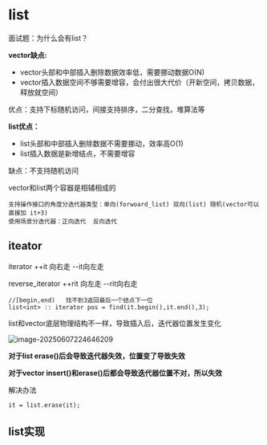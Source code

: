 # list

面试题：为什么会有list？

**vector缺点:**

- vector头部和中部插入删除数据效率低，需要挪动数据O(N)
- vector插入数据空间不够需要增容，会付出很大代价（开新空间，拷贝数据，释放就空间）

优点：支持下标随机访问，间接支持排序，二分查找，堆算法等

**list优点：**

- list头部和中部插入删除数据不需要挪动，效率高O(1)
- list插入数据是新增结点，不需要增容

缺点：不支持随机访问

vector和list两个容器是相辅相成的



```
支持操作接口的角度分迭代器类型：单向(forwoard_list) 双向(list) 随机(vector可以直接加 it+3)
使用场景分迭代器：正向迭代  反向迭代
```

## iteator



iterator    ++it  向右走   --it向左走

reverse_iterator    ++rit 向左走   --rit向右走



```
//[begin,end)   找不到3返回最后一个结点下一位
list<int> :: iterator pos = find(it.begin(),it.end(),3);

```

list和vector底层物理结构不一样，导致插入后，迭代器位置发生变化

![image-20250607224646209](C:\Users\LIYUFENG\AppData\Roaming\Typora\typora-user-images\image-20250607224646209.png)

**对于list  erase()后会导致迭代器失效，位置变了导致失效**

**对于vector  insert()和erase()后都会导致迭代器位置不对，所以失效**

解决办法

```
it = list.erase(it);

```



## list实现

